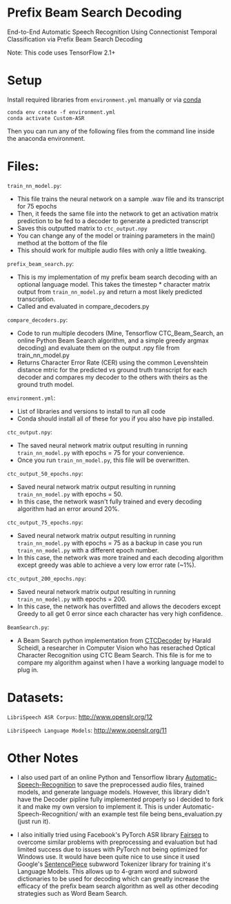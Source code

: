 # Prefix Beam Search Decoding
End-to-End Automatic Speech Recognition Using Connectionist Temporal Classification via Prefix Beam Search Decoding

Note: This code uses TensorFlow 2.1+

# Setup
Install required libraries from `environment.yml` manually or via [conda](https://docs.conda.io/projects/conda/en/latest/user-guide/tasks/manage-environments.html#)
```
conda env create -f environment.yml
conda activate Custom-ASR
```
Then you can run any of the following files from the command line inside the anaconda environment.

# Files:  
`train_nn_model.py`:  
* This file trains the neural network on a sample .wav file and its transcript for 75 epochs
* Then, it feeds the same file into the network to get an activation matrix prediction to be fed to a decoder to generate a predicted transcript
* Saves this outputted matrix to `ctc_output.npy`
* You can change any of the model or training parameters in the main() method at the bottom of the file
* This should work for multiple audio files with only a little tweaking.
  
`prefix_beam_search.py`:  
* This is my implementation of my prefix beam search decoding with an optional language model. This takes the timestep * character matrix output from `train_nn_model.py` and return a most likely predicted transcription.
* Called and evaluated in compare_decoders.py 

`compare_decoders.py`:
* Code to run multiple decoders (Mine, Tensorflow CTC_Beam_Search, an online Python Beam Search algorithm, and a simple greedy argmax decoding) and evaluate them on the output .npy file from train_nn_model.py
* Returns Character Error Rate (CER) using the common Levenshtein distance mtric for the predicted vs ground truth transcript for each decoder and compares my decoder to the others with theirs as the ground truth model.

`environment.yml`:
* List of libraries and versions to install to run all code
* Conda should install all of these for you if you also have pip installed.

`ctc_output.npy`:
* The saved neural network matrix output resulting in running `train_nn_model.py` with epochs = 75 for your convenience.
* Once you run `train_nn_model.py`, this file will be overwritten.

`ctc_output_50_epochs.npy`:
* Saved neural network matrix output resulting in running `train_nn_model.py` with epochs = 50.
* In this case, the network wasn't fully trained and every decoding algorithm had an error around 20%.

`ctc_output_75_epochs.npy`:
* Saved neural network matrix output resulting in running `train_nn_model.py` with epochs = 75 as a backup in case you run `train_nn_model.py` with a different epoch number.
* In this case, the network was more trained and each decoding algorithm except greedy was able to achieve a very low error rate (~1%).

`ctc_output_200_epochs.npy`:
* Saved neural network matrix output resulting in running `train_nn_model.py` with epochs = 200.
* In this case, the network has overfitted and allows the decoders except Greedy to all get 0 error since each character has very high confidence.

`BeamSearch.py`:
* A Beam Search python implementation from [CTCDecoder](https://github.com/githubharald/CTCDecoder/blob/master/src/BeamSearch.py) by Harald Scheidl, a researcher in Computer Vision who has reserached Optical Character Recognition using CTC Beam Search.  This file is for me to compare my algorithm against when I have a working language model to plug in.

# Datasets:

`LibriSpeech ASR Corpus`:
http://www.openslr.org/12

`LibriSpeech Language Models`:
http://www.openslr.org/11

# Other Notes
* I also used part of an online Python and Tensorflow library [Automatic-Speech-Recognition](https://github.com/rolczynski/Automatic-Speech-Recognition) to save the preprocessed audio files, trained models, and generate language models.  However, this library didn't have the Decoder pipline fully implemented properly so I decided to fork it and make my own version to implement it. This is under Automatic-Speech-Recognition/ with an example test file being bens_evaluation.py (just run it).

* I also initially tried using Facebook's PyTorch ASR library [Fairseq](https://github.com/pytorch/fairseq) to overcome similar problems with preprocessing and evaluation but had limited success due to issues with PyTorch not being optimized for Windows use. It would have been quite nice to use since it used Google's [SentencePiece](https://github.com/google/sentencepiece) subwword Tokenizer library for training it's Language Models.  This allows up to 4-gram word and subword dictionaries to be used for decoding which can greatly increase the efficacy of the prefix beam search algorithm as well as other decoding strategies such as Word Beam Search.